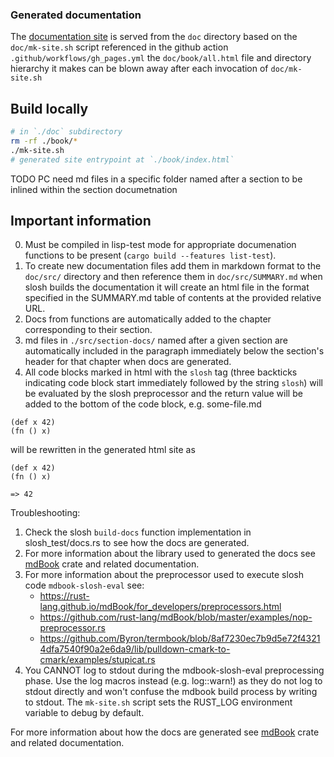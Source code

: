 ### Generated documentation
The [documentation site](https://sl-sh-dev.github.io/sl-sh/) is served from the `doc` directory
based on the `doc/mk-site.sh` script referenced in the github action `.github/workflows/gh_pages.yml`
the `doc/book/all.html` file and directory hierarchy it makes can be blown away after each invocation of `doc/mk-site.sh`

## Build locally

```bash
# in `./doc` subdirectory
rm -rf ./book/*
./mk-site.sh
# generated site entrypoint at `./book/index.html`
```


 TODO PC need md files in a specific folder named after a section to be inlined within the section documetnation

## Important information

0. Must be compiled in lisp-test mode for appropriate documenation functions to be present (`cargo build --features list-test`).
1. To create new documentation files add them in markdown format to the `doc/src/` directory and
then reference them in `doc/src/SUMMARY.md` when slosh builds the documentation it will create
an html file in the format specified in the SUMMARY.md table of contents at the provided relative URL.
2. Docs from functions are automatically added to the chapter corresponding to their section.
3. md files in `./src/section-docs/` named after a given section are automatically included in the paragraph
immediately below the section's header for that chapter when docs are generated.
4. All code blocks marked in html with  the `slosh` tag (three backticks indicating code block start
immediately followed by the string `slosh`) will be evaluated by the slosh preprocessor
and the return value will be added to the bottom of the code block, e.g.
some-file.md
```slosh
(def x 42)
(fn () x)
```

will be rewritten in the generated html site as
```
(def x 42)
(fn () x)

=> 42
```


Troubleshooting:
1. Check the slosh `build-docs` function implementation in slosh_test/docs.rs to see how the docs are generated.
2. For more information about the library used to generated the docs see [mdBook](https://rust-lang.github.io/mdBook/index.html)
crate and related documentation.
3. For more information about the preprocessor used to execute slosh code `mdbook-slosh-eval` see:
    - https://rust-lang.github.io/mdBook/for_developers/preprocessors.html
    - https://github.com/rust-lang/mdBook/blob/master/examples/nop-preprocessor.rs
    - https://github.com/Byron/termbook/blob/8af7230ec7b9d5e72f43214dfa7540f90a2e6da9/lib/pulldown-cmark-to-cmark/examples/stupicat.rs
4. You CANNOT log to stdout during the mdbook-slosh-eval preprocessing phase. Use
the log macros instead (e.g. log::warn!) as they do not log to stdout directly
and won't confuse the mdbook build process by writing to stdout. The `mk-site.sh`
script sets the RUST_LOG environment variable to debug by default.

For more information about how the docs are generated see [mdBook](https://rust-lang.github.io/mdBook/index.html)
crate and related documentation.

